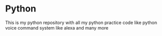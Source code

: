 # Python
This is my python repository with all my python practice code like python voice command system like alexa and many more
